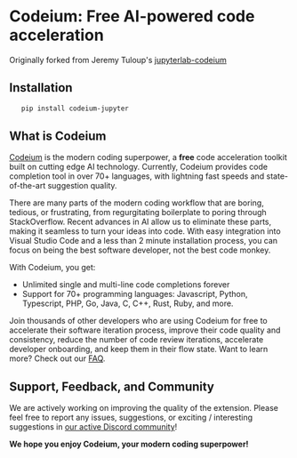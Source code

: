 # Codeium: Free AI-powered code acceleration

Originally forked from Jeremy Tuloup's [jupyterlab-codeium](https://github.com/jtpio/jupyterlab-codeium)

## Installation

```bash
   pip install codeium-jupyter
```

## What is Codeium

[Codeium](https://www.codeium.com) is the modern coding superpower, a
**free** code acceleration toolkit built on cutting edge AI technology.
Currently, Codeium provides code completion tool in over 70+ languages,
with lightning fast speeds and state-of-the-art suggestion quality.

There are many parts of the modern coding workflow that are boring,
tedious, or frustrating, from regurgitating boilerplate to poring
through StackOverflow. Recent advances in AI allow us to eliminate these
parts, making it seamless to turn your ideas into code. With easy
integration into Visual Studio Code and a less than 2 minute
installation process, you can focus on being the best software
developer, not the best code monkey.

With Codeium, you get:

- Unlimited single and multi-line code completions forever
- Support for 70+ programming languages: Javascript, Python,
  Typescript, PHP, Go, Java, C, C++, Rust, Ruby, and more.

Join thousands of other developers who are using Codeium for free to
accelerate their software iteration process, improve their code quality
and consistency, reduce the number of code review iterations, accelerate
developer onboarding, and keep them in their flow state. Want to learn
more? Check out our [FAQ](https://www.codeium.com/faq).

## Support, Feedback, and Community

We are actively working on improving the quality of the extension.
Please feel free to report any issues, suggestions, or exciting /
interesting suggestions in [our active Discord
community](https://discord.gg/3XFf78nAx5)!

**We hope you enjoy Codeium, your modern coding superpower!**

